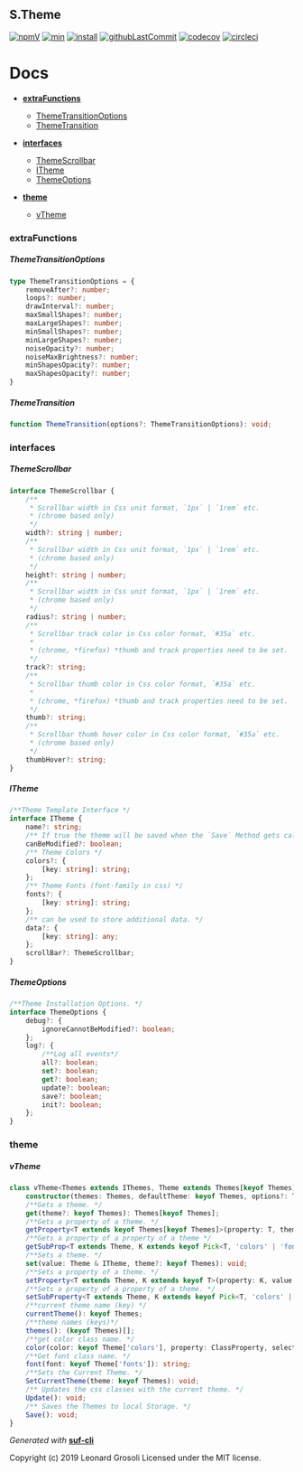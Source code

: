 ## S.Theme

<span id="BADGE_GENERATION_MARKER_0"></span>
[![npmV](https://img.shields.io/npm/v/vtheme?color=green)](https://www.npmjs.com/package/vtheme) [![min](https://img.shields.io/bundlephobia/min/vtheme)](https://bundlephobia.com/result?p=vtheme) [![install](https://badgen.net/packagephobia/install/vtheme)](https://packagephobia.now.sh/result?p=vtheme) [![githubLastCommit](https://img.shields.io/github/last-commit/TheRealSyler/vtheme)](https://github.com/TheRealSyler/vtheme) [![codecov](https://codecov.io/gh/TheRealSyler/vtheme/branch/master/graph/badge.svg)](https://codecov.io/gh/TheRealSyler/vtheme) [![circleci](https://img.shields.io/circleci/build/github/TheRealSyler/vtheme)](https://app.circleci.com/github/TheRealSyler/vtheme/pipelines)
<span id="BADGE_GENERATION_MARKER_1"></span>

<span id="DOC_GENERATION_MARKER_0"></span>

# Docs

- **[extraFunctions](#extrafunctions)**

  - [ThemeTransitionOptions](#themetransitionoptions)
  - [ThemeTransition](#themetransition)

- **[interfaces](#interfaces)**

  - [ThemeScrollbar](#themescrollbar)
  - [ITheme](#itheme)
  - [ThemeOptions](#themeoptions)

- **[theme](#theme)**

  - [vTheme](#vtheme)

### extraFunctions

##### ThemeTransitionOptions

```ts
type ThemeTransitionOptions = {
    removeAfter?: number;
    loops?: number;
    drawInterval?: number;
    maxSmallShapes?: number;
    maxLargeShapes?: number;
    minSmallShapes?: number;
    minLargeShapes?: number;
    noiseOpacity?: number;
    noiseMaxBrightness?: number;
    minShapesOpacity?: number;
    maxShapesOpacity?: number;
}
```

##### ThemeTransition

```ts
function ThemeTransition(options?: ThemeTransitionOptions): void;
```

### interfaces

##### ThemeScrollbar

```ts
interface ThemeScrollbar {
    /**
     * Scrollbar width in Css unit format, `1px` | `1rem` etc.
     * (chrome based only)
     */
    width?: string | number;
    /**
     * Scrollbar width in Css unit format, `1px` | `1rem` etc.
     * (chrome based only)
     */
    height?: string | number;
    /**
     * Scrollbar width in Css unit format, `1px` | `1rem` etc.
     * (chrome based only)
     */
    radius?: string | number;
    /**
     * Scrollbar track color in Css color format, `#35a` etc.
     *
     * (chrome, *firefox) *thumb and track properties need to be set.
     */
    track?: string;
    /**
     * Scrollbar thumb color in Css color format, `#35a` etc.
     *
     * (chrome, *firefox) *thumb and track properties need to be set.
     */
    thumb?: string;
    /**
     * Scrollbar thumb hover color in Css color format, `#35a` etc.
     * (chrome based only)
     */
    thumbHover?: string;
}
```

##### ITheme

```ts
/**Theme Template Interface */
interface ITheme {
    name?: string;
    /** If true the theme will be saved when the `Save` Method gets called.*/
    canBeModified?: boolean;
    /** Theme Colors */
    colors?: {
        [key: string]: string;
    };
    /** Theme Fonts (font-family in css) */
    fonts?: {
        [key: string]: string;
    };
    /** can be used to store additional data. */
    data?: {
        [key: string]: any;
    };
    scrollBar?: ThemeScrollbar;
}
```

##### ThemeOptions

```ts
/**Theme Installation Options. */
interface ThemeOptions {
    debug?: {
        ignoreCannotBeModified?: boolean;
    };
    log?: {
        /**Log all events*/
        all?: boolean;
        set?: boolean;
        get?: boolean;
        update?: boolean;
        save?: boolean;
        init?: boolean;
    };
}
```

### theme

##### vTheme

```ts
class vTheme<Themes extends IThemes, Theme extends Themes[keyof Themes]> {
    constructor(themes: Themes, defaultTheme: keyof Themes, options?: ThemeOptions);
    /**Gets a theme. */
    get(theme?: keyof Themes): Themes[keyof Themes];
    /**Gets a property of a theme. */
    getProperty<T extends keyof Themes[keyof Themes]>(property: T, theme?: keyof Themes): Themes[keyof Themes][T];
    /**Gets a property of a property of a theme */
    getSubProp<T extends Theme, K extends keyof Pick<T, 'colors' | 'fonts' | 'data'>, J extends keyof T[K]>(property: K, key: J, theme?: keyof Themes): Themes[keyof Themes][K][J];
    /**Sets a theme. */
    set(value: Theme & ITheme, theme?: keyof Themes): void;
    /**Sets a property of a theme. */
    setProperty<T extends Theme, K extends keyof T>(property: K, value: T[K], theme?: keyof Themes): void;
    /**Sets a property of a property of a theme. */
    setSubProperty<T extends Theme, K extends keyof Pick<T, 'colors' | 'fonts' | 'data'>, J extends keyof T[K]>(property: K, key: J, value: T[K][J], theme?: keyof Themes): void;
    /**current theme name (key) */
    currentTheme(): keyof Themes;
    /**theme names (keys)*/
    themes(): (keyof Themes)[];
    /**get color class name. */
    color(color: keyof Theme['colors'], property: ClassProperty, selector?: ClassSelector): string;
    /**Get font class name. */
    font(font: keyof Theme['fonts']): string;
    /**Sets the Current Theme. */
    SetCurrentTheme(theme: keyof Themes): void;
    /** Updates the css classes with the current theme. */
    Update(): void;
    /** Saves the Themes to local Storage. */
    Save(): void;
}
```

_Generated with_ **[suf-cli](https://www.npmjs.com/package/suf-cli)**
<span id="DOC_GENERATION_MARKER_1"></span>

<span id="LICENSE_GENERATION_MARKER_0"></span>
Copyright (c) 2019 Leonard Grosoli Licensed under the MIT license.
<span id="LICENSE_GENERATION_MARKER_1"></span>
